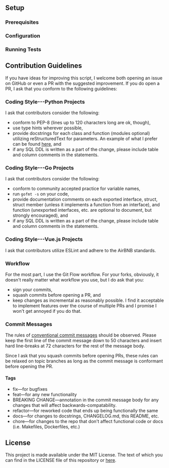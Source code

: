 # <PROJECT NAME>
<SUMMARY>

## Setup

### Prerequisites

### Configuration

### Running Tests

## Contribution Guidelines
If you have ideas for improving this script, I welcome both opening an issue on
GitHub or even a PR with the suggested improvement. If you do open a PR, I ask
that you conform to the following guidelines:

### Coding Style---Python Projects
I ask that contributors consider the following:
- conform to PEP-8 (lines up to 120 characters long are ok, though),
- use type hints wherever possible,
- provide docstrings for each class and function (modules optional) utilizing
  reStructuredText for parameters. An example of what I prefer can be found
  [here](https://www.jetbrains.com/help/pycharm/using-docstrings-to-specify-types.html?gclid=CjwKCAiAgJWABhArEiwAmNVTB_aqG29HVaafzmintpGE7GFHtD87gfPo5fIp4WOSdgXJsnn13HhBYhoCqDQQAvD_BwE#example),
  and
- if any SQL DDL is written as a part of the change, please include table and
  column comments in the statements.

### Coding Style---Go Projects
I ask that contributors consider the following:
- conform to community accepted practice for variable names,
- run `gofmt -s` on your code,
- provide documentation comments on each exported interface, struct, struct
  member (unless it implements a function from an interface), and function
  (unexported interfaces, etc. are optional to document, but strongly
  encouraged), and
- if any SQL DDL is written as a part of the change, please include table and
  column comments in the statements.

### Coding Style---Vue.js Projects
I ask that contributors utilize ESLint and adhere to the AirBNB standards.

### Workflow
For the most part, I use the Git Flow workflow. For your forks, obviously, it
doesn't really matter what workflow you use, but I do ask that you:
- sign your commits,
- squash commits before opening a PR, and
- keep changes as incremental as reasonably possible. I find it acceptable to
  implement features over the course of multiple PRs and I promise I won't get
  annoyed if you do that.

### Commit Messages
The rules of [conventional commit
messages](https://www.conventionalcommits.org/en/v1.0.0-beta.2/) should be
observed. Please keep the first line of the commit message down to 50
characters and insert hard line-breaks at 72 characters for the rest of the
message body.

Since I ask that you squash commits before opening PRs, these rules can be
relaxed on topic branches as long as the commit message is conformant before
opening the PR.

#### Tags
  - fix&mdash;for bugfixes
  - feat&mdash;for any new functionality
  - BREAKING CHANGE&mdash;annotation in the commit message body for any changes
    that will affect backwards-compatability.
  - refactor&mdash;for reworked code that ends up being functionally the same
  - docs&mdash;for changes to docstrings, CHANGELOG.md, this README, etc.
  - chore&mdash;for changes to the repo that don't affect functional code or
    docs (i.e. Makefiles, Dockerfiles, etc.)

## License
This project is made available under the MIT License. The text of which you can
find in the LICENSE file of this repository or
[here](https://opensource.org/licenses/MIT).

